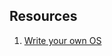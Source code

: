 


## Resources
1. [Write your own OS](https://www.cs.bham.ac.uk/~exr/lectures/opsys/10_11/lectures/os-dev.pdf)
